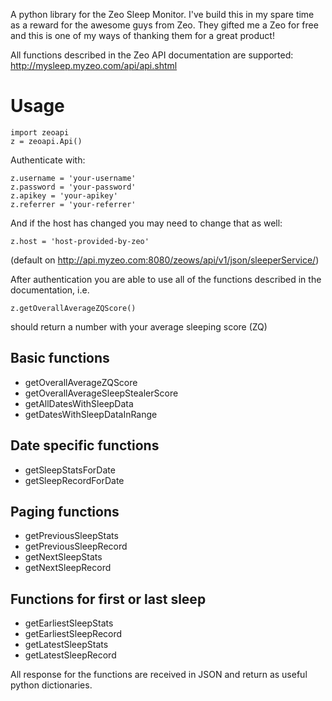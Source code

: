 A python library for the Zeo Sleep Monitor. I've build this in my spare time as a reward for the awesome guys from Zeo. They gifted me a Zeo for free and this is one of my ways of thanking them for a great product!

All functions described in the Zeo API documentation are supported: http://mysleep.myzeo.com/api/api.shtml

# Usage

	import zeoapi
	z = zeoapi.Api()

Authenticate with:

	z.username = 'your-username'
	z.password = 'your-password'
	z.apikey = 'your-apikey'
	z.referrer = 'your-referrer'

And if the host has changed you may need to change that as well:

	z.host = 'host-provided-by-zeo'
	
(default on http://api.myzeo.com:8080/zeows/api/v1/json/sleeperService/)

After authentication you are able to use all of the functions described in the documentation, i.e.

	z.getOverallAverageZQScore() 

should return a number with your average sleeping score (ZQ)

## Basic functions

*	getOverallAverageZQScore
*	getOverallAverageSleepStealerScore
*	getAllDatesWithSleepData
*	getDatesWithSleepDataInRange
	
## Date specific functions
	
*	getSleepStatsForDate
*	getSleepRecordForDate
	
## Paging functions
	
*	getPreviousSleepStats
*	getPreviousSleepRecord
*	getNextSleepStats
*	getNextSleepRecord
	
## Functions for first or last sleep

*	getEarliestSleepStats
*	getEarliestSleepRecord
*	getLatestSleepStats
*	getLatestSleepRecord
	
All response for the functions are received in JSON and return as useful python dictionaries.

